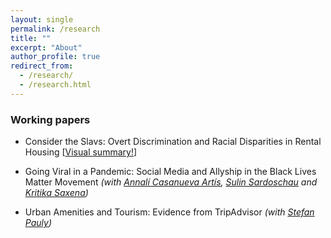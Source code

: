```yaml
---
layout: single
permalink: /research
title: ""
excerpt: "About"
author_profile: true
redirect_from:
  - /research/
  - /research.html
---
```


### Working papers

+ Consider the Slavs: Overt Discrimination and Racial Disparities in Rental Housing [[Visual summary!](http://jmp-consider-the-slavs.tilda.ws/)]


* Going Viral in a Pandemic: Social Media and Allyship in the Black Lives Matter Movement 
_(with [Annalí Casanueva Artís](https://www.parisschoolofeconomics.eu/fr/casanueva-artis-annali-mireia/), [Sulin Sardoschau](https://sites.google.com/view/sulinsardoschau/home) and [Kritika Saxena](https://www.kritikasaxena.com/))_


* Urban Amenities and Tourism: Evidence from TripAdvisor
_(with [Stefan Pauly](https://stefanpauly.net/))_
